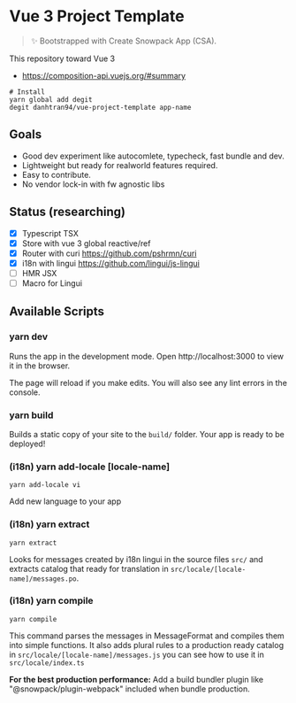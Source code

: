 # Vue 3 Project Template

> ✨ Bootstrapped with Create Snowpack App (CSA).

This repository toward Vue 3 
- https://composition-api.vuejs.org/#summary

```
# Install
yarn global add degit
degit danhtran94/vue-project-template app-name
```

## Goals
- Good dev experiment like autocomlete, typecheck, fast bundle and dev.
- Lightweight but ready for realworld features required.
- Easy to contribute.
- No vendor lock-in with fw agnostic libs

## Status (researching)

- [x] Typescript TSX
- [x] Store with vue 3 global reactive/ref
- [x] Router with curi https://github.com/pshrmn/curi
- [x] i18n with lingui https://github.com/lingui/js-lingui
- [ ] HMR JSX
- [ ] Macro for Lingui

## Available Scripts

### yarn dev

Runs the app in the development mode.
Open http://localhost:3000 to view it in the browser.

The page will reload if you make edits.
You will also see any lint errors in the console.

### yarn build

Builds a static copy of your site to the `build/` folder.
Your app is ready to be deployed!

### (i18n) yarn add-locale [locale-name]

```
yarn add-locale vi
```
Add new language to your app

### (i18n) yarn extract

```
yarn extract
```

Looks for messages created by i18n lingui in the source files `src/` and extracts catalog that ready for translation in `src/locale/[locale-name]/messages.po`.

### (i18n) yarn compile

```
yarn compile
```

This command parses the messages in MessageFormat and compiles them into simple functions. It also adds plural rules to a production ready catalog in `src/locale/[locale-name]/messages.js` you can see how to use it in `src/locale/index.ts`

**For the best production performance:** Add a build bundler plugin like "@snowpack/plugin-webpack" included when bundle production.

